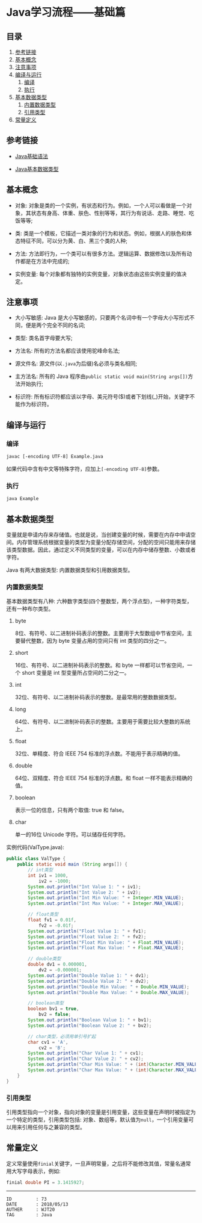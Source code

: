 
# Java学习流程——基础篇 #

## 目录 ##

1. [参考链接](#href1)
2. [基本概念](#href2)
3. [注意事项](#href3)
4. [编译与运行](#href4)
    1. [编译](#href4-1)
    2. [执行](#href4-2)
5. [基本数据类型](#href5)
    1. [内置数据类型](#href5-3)
    2. [引用类型](#href5-4)
6. [常量定义](#href6)

## <a name="href1">参考链接</a> ##

- [Java基础语法](http://www.runoob.com/java/java-basic-syntax.html)

- [Java基本数据类型](http://www.runoob.com/java/java-basic-datatypes.html?s_q_s_h_a_r_e_1MTAwNTc2MzYxNTI2MjAzNTQzNDMyNDMzMjY5JjFsNmZXNQ==)

## <a name="href2">基本概念</a> ##

- 对象: 对象是类的一个实例，有状态和行为。例如，一个人可以看做是一个对象，其状态有身高、体重、肤色、性别等等，其行为有说话、走路、睡觉、吃饭等等;  

- 类: 类是一个模板，它描述一类对象的行为和状态。例如，根据人的肤色和体态特征不同，可以分为黄、白、黑三个类的人种;  

- 方法: 方法即行为，一个类可以有很多方法。逻辑运算、数据修改以及所有动作都是在方法中完成的;  

- 实例变量: 每个对象都有独特的实例变量，对象状态由这些实例变量的值决定。  

## <a name="href3">注意事项</a> ##

- 大小写敏感: Java 是大小写敏感的，只要两个名词中有一个字母大小写形式不同，便是两个完全不同的名词;  

- 类型: 类名首字母要大写;  

- 方法名: 所有的方法名都应该使用驼峰命名法;  

- 源文件名: 源文件(以`.java`为后缀)名必须与类名相同;  

- 主方法名: 所有的 Java 程序由`public static void main(String args[])`方法开始执行;  

- 标识符: 所有标识符都应该以字母、美元符号(\$)或者下划线(\_)开始，关键字不能作为标识符。

## <a name="href4">编译与运行</a> ##

### <a name="href4-1">编译</a> ###

```sh
javac [-encoding UTF-8] Example.java
```

如果代码中含有中文等特殊字符，应加上`[-encoding UTF-8]`参数。

### <a name="href4-2">执行</a> ###

```sh
java Example
```

## <a name="href5">基本数据类型</a> ##

变量就是申请内存来存储值。也就是说，当创建变量的时候，需要在内存中申请空间。内存管理系统根据变量的类型为变量分配存储空间，分配的空间只能用来存储该类型数据。因此，通过定义不同类型的变量，可以在内存中储存整数、小数或者字符。

Java 有两大数据类型: 内置数据类型和引用数据类型。

### <a name="href5-3">内置数据类型</a> ###

基本数据类型有八种: 六种数字类型(四个整数型，两个浮点型)，一种字符类型，还有一种布尔类型。

1. byte  

    8位、有符号、以二进制补码表示的整数。主要用于大型数组中节省空间，主要替代整数，因为 byte 变量占用的空间只有 int 类型的四分之一。  

2. short  

    16位、有符号、以二进制补码表示的整数。和 byte 一样都可以节省空间，一个 short 变量是 int 型变量所占空间的二分之一。  

3. int  

    32位、有符号、以二进制补码表示的整数。是最常用的整数数据类型。  

4. long  

    64位、有符号、以二进制补码表示的整数。主要用于需要比较大整数的系统上。  

5. float  

    32位、单精度、符合 IEEE 754 标准的浮点数。不能用于表示精确的值。  

6. double  

    64位、双精度、符合 IEEE 754 标准的浮点数。和 float 一样不能表示精确的值。  

7. boolean  

    表示一位的信息，只有两个取值: true 和 false。  

8. char  

    单一的16位 Unicode 字符。可以储存任何字符。  

实例代码(ValType.java):

```java
public class ValType {
    public static void main (String args[]) {
        // int类型
        int iv1 = 1000,
            iv2 = -1000;
        System.out.println("Int Value 1: " + iv1);
        System.out.println("Int Value 2: " + iv2);
        System.out.println("Int Min Value: " + Integer.MIN_VALUE);
        System.out.println("Int Max Value: " + Integer.MAX_VALUE);

        // float类型
        float fv1 = 0.01f,
            fv2 = -0.01f;
        System.out.println("Float Value 1: " + fv1);
        System.out.println("Float Value 2: " + fv2);
        System.out.println("Float Min Value: " + Float.MIN_VALUE);
        System.out.println("Float Max Value: " + Float.MAX_VALUE);

        // double类型
        double dv1 = 0.000001,
            dv2 = -0.000001;
        System.out.println("Double Value 1: " + dv1);
        System.out.println("Double Value 2: " + dv2);
        System.out.println("Double Min Value: " + Double.MIN_VALUE);
        System.out.println("Double Max Value: " + Double.MAX_VALUE);

        // boolean类型
        boolean bv1 = true,
            bv2 = false;
        System.out.println("Boolean Value 1: " + bv1);
        System.out.println("Boolean Value 2: " + bv2);

        // char类型，必须用单引号扩起
        char cv1 = 'A',
            cv2 = 'B';
        System.out.println("Char Value 1: " + cv1);
        System.out.println("Char Value 2: " + cv2);
        System.out.println("Char Min Value: " + (int)Character.MIN_VALUE); // 强制类型转换
        System.out.println("Char Max Value: " + (int)Character.MAX_VALUE);
    }
}
```

### <a name="href5-4">引用类型</a> ###

引用类型指向一个对象，指向对象的变量是引用变量，这些变量在声明时被指定为一个特定的类型，引用类型包括: 对象、数组等，默认值为`null`，一个引用变量可以用来引用任何与之兼容的类型。  

## <a name="href6">常量定义</a> ##

定义常量使用`finial`关键字，一旦声明常量，之后将不能修改其值，常量名通常用大写字母表示，例如:

```java
finial double PI = 3.1415927;
```

---

```
ID         : 73
DATE       : 2018/05/13
AUTHER     : WJT20
TAG        : Java
```
